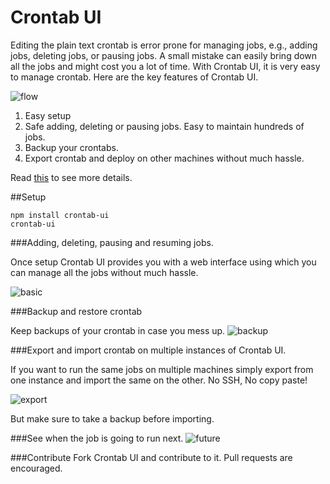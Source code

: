 Crontab UI
==========

Editing the plain text crontab is error prone for managing jobs, e.g., adding jobs, deleting jobs, or pausing jobs. A small mistake can easily bring down all the jobs and might cost you a lot of time. With Crontab UI, it is very easy to manage crontab. Here are the key features of Crontab UI.

![flow](http://alseambusher.github.io/files/flow.gif)

1. Easy setup
2. Safe adding, deleting or pausing jobs. Easy to maintain hundreds of jobs.
3. Backup your crontabs.
4. Export crontab and deploy on other machines without much hassle.

Read [this](http://lifepluslinux.blogspot.in/2015/06/crontab-ui-easy-and-safe-way-to-manage.html) to see more details.

##Setup

    npm install crontab-ui
    crontab-ui

###Adding, deleting, pausing and resuming jobs.

Once setup Crontab UI provides you with a web interface using which you can manage all the jobs without much hassle.

![basic](http://2.bp.blogspot.com/-kU8K-suZYMY/VX1Ml5b_JOI/AAAAAAAABEo/MAfgg7hWEz8/s1600/1.png)

###Backup and restore crontab

Keep backups of your crontab in case you mess up.
![backup](http://3.bp.blogspot.com/-qHxCbtNny9I/VX1M7k5UE3I/AAAAAAAABEw/cpiPgS9-gXo/s1600/2.png)

###Export and import crontab on multiple instances of Crontab UI.

If you want to run the same jobs on multiple machines simply export from one instance and import the same on the other. No SSH, No copy paste!

![export](http://2.bp.blogspot.com/-trpHt_etz5I/VX1NyElIicI/AAAAAAAABE4/GTZFBCfybLk/s1600/3.png)

But make sure to take a backup before importing.

###See when the job is going to run next.
![future](http://4.bp.blogspot.com/-gN-wLmhd5Os/VX6fQ5wM2LI/AAAAAAAABcA/_Ej0PqrByBU/s1600/next.gif)

###Contribute
Fork Crontab UI and contribute to it. Pull requests are encouraged.

